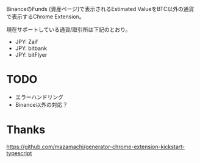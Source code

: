 
BinanceのFunds (資産ページ)で表示されるEstimated ValueをBTC以外の通貨で表示するChrome Extension。

現在サポートしている通貨/取引所は下記のとおり。

- JPY: Zaif
- JPY: bitbank
- JPY: bitFlyer


# TODO

- エラーハンドリング
- Binance以外の対応？


# Thanks

https://github.com/mazamachi/generator-chrome-extension-kickstart-typescript
